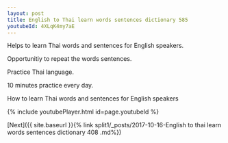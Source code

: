 ```yaml
---
layout: post
title: English to Thai learn words sentences dictionary 585 
youtubeId: 4XLqK4my7aE
---
```

 
 
Helps to learn Thai words and sentences for English speakers.

Opportunitiy to repeat the words sentences. 

Practice Thai language. 
 
10 minutes practice every day. 
 
How to learn Thai words and sentences for English speakers 
 
{% include youtubePlayer.html id=page.youtubeId %}
 
 
[Next]({{ site.baseurl }}{% link  split1/_posts/2017-10-16-English to thai learn words sentences dictionary 408 .md%})
 
